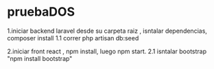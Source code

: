 # pruebaDOS
 
1.iniciar backend laravel desde su carpeta raiz , isntalar dependencias, composer install
1.1 correr php artisan db:seed

2.iniciar front react , npm install, luego npm start.
2.1 isntalar bootstrap "npm install bootstrap"